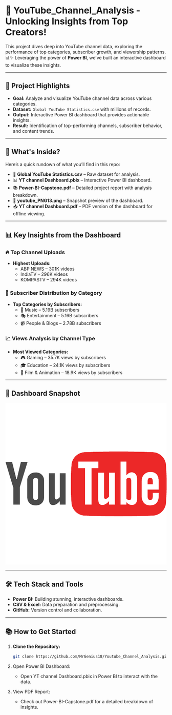 # 🎥 YouTube_Channel_Analysis - Unlocking Insights from Top Creators!

This project dives deep into YouTube channel data, exploring the performance of top categories, subscriber growth, and viewership patterns. 📊✨ Leveraging the power of **Power BI**, we’ve built an interactive dashboard to visualize these insights.

---

## 🎯 Project Highlights
- **Goal:** Analyze and visualize YouTube channel data across various categories.
- **Dataset:** `Global YouTube Statistics.csv` with millions of records.
- **Output:** Interactive Power BI dashboard that provides actionable insights.
- **Result:** Identification of top-performing channels, subscriber behavior, and content trends.

---

## 📂 What's Inside?
Here’s a quick rundown of what you’ll find in this repo:
- 📄 **Global YouTube Statistics.csv** – Raw dataset for analysis.
- 📊 **YT channel Dashboard.pbix** – Interactive Power BI dashboard.
- 📚 **Power-BI-Capstone.pdf** – Detailed project report with analysis breakdown.
- 📸 **youtube_PNG13.png** – Snapshot preview of the dashboard.
- 📥 **YT channel Dashboard.pdf** – PDF version of the dashboard for offline viewing.

---

## 📊 Key Insights from the Dashboard
### 🔥 Top Channel Uploads
- **Highest Uploads:**  
   - ABP NEWS – 301K videos  
   - IndiaTV – 296K videos  
   - KOMPASTV – 294K videos  
   
### 👥 Subscriber Distribution by Category
- **Top Categories by Subscribers:**  
   - 🎵 Music – 5.19B subscribers  
   - 🎭 Entertainment – 5.16B subscribers  
   - 📹 People & Blogs – 2.78B subscribers  

### 📈 Views Analysis by Channel Type
- **Most Viewed Categories:**  
   - 🎮 Gaming – 35.7K views by subscribers  
   - 🎓 Education – 24.1K views by subscribers  
   - 🎥 Film & Animation – 18.9K views by subscribers  

---

## 🎥 Dashboard Snapshot
![Dashboard Preview](youtube_PNG13.png)

---

## 🛠️ Tech Stack and Tools
- **Power BI:** Building stunning, interactive dashboards.
- **CSV & Excel:** Data preparation and preprocessing.
- **GitHub:** Version control and collaboration.

---

## 📚 How to Get Started
1. **Clone the Repository:**
   ```bash
   git clone https://github.com/MrGenius18/Youtube_Channel_Analysis.git
2. Open Power BI Dashboard:
   - Open YT channel Dashboard.pbix in Power BI to interact with the data.

3. View PDF Report:
   - Check out Power-BI-Capstone.pdf for a detailed breakdown of insights.
